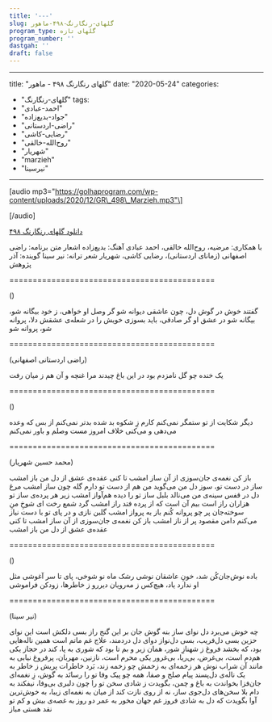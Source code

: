 ```yaml
---
title: '---'
slug: گلهای-رنگارنگ-۴۹۸-ماهور
program_type: گلهای تازه
program_number: ''
dastgah: ''
draft: false
---
```


---
title: "گلهای رنگارنگ ۴۹۸ - ماهور"
date: "2020-05-24"
categories: 
  - "گلهای-رنگارنگ"
tags: 
  - "احمد-عبادی"
  - "جواد-بدیع‌زاده"
  - "راضی-اردستانی"
  - "رضایی-کاشی"
  - "روح‌الله-خالقی"
  - "شهریار"
  - "marzieh"
  - "نیرسینا"
---

\[audio mp3="https://golhaprogram.com/wp-content/uploads/2020/12/GR\_498\_Marzieh.mp3"\]

\[/audio\]

[دانلود گلهای رنگارنگ ۴۹۸](https://golhaprogram.com/wp-content/uploads/2020/12/GR_498_Marzieh.mp3)

با همکاری: مرضیه، روح‌الله خالقی، احمد عبادی آهنگ: بدیع‌زاده اشعار متن برنامه: راضی اصفهانی (زمانای اردستانی)، رضایی کاشی، شهریار شعر ترانه: نیر سینا گوینده: آذر پژوهش

\============================================

()

گفتند خوش در گوش دل، چون عاشقی دیوانه شو گر وصل او خواهی، ز خود بیگانه شو، بیگانه شو در عشق او گر صادقی، باید بسوزی خویش را در شعله‌ی عشقش دلا، پروانه شو، پروانه شو

\============================================

(راضی اردستانی اصفهانی)

یک خنده چو گل نامزدم بود در این باغ چیدند مرا غنچه و آن هم ز میان رفت

\============================================

()

دیگر شکایت از تو ستمگر نمی‌کنم کارم زِ شکوه بد شده بدتر نمی‌کنم از بس که وعده می‌دهی و می‌کنی خلاف امروز مست وصلم و باور نمی‌کنم

\============================================

(محمد حسین شهریار)

باز کن نغمه‌ی جان‌سوزی از آن ساز امشب تا کنی عقده‌ی عشق از دل من باز امشب ساز در دست تو، سوز دل من می‌گوید من هم از دست تو دارم گله چون ساز امشب مرغ دل در قفس سینه‌ی من می‌نالد بلبل ساز تو را دیده هم‌آواز امشب زیر هر پرده‌ی ساز تو هزاران راز است بیم آن است که از پرده فتد راز امشب گرد شمع رخت ای شوخِ منِ سوخته‌جان پر چو پروانه کُنم باز به پرواز امشب گلبن نازی و در پای تو با دست نیاز می‌کنم دامن مقصود پر از ناز امشب باز کن نغمه‌ی جان‌سوزی از آن ساز امشب تا کنی عقده‌ی عشق از دل من باز امشب

\============================================

()

باده نوش‌جان‌کُن شد، خونِ عاشقان نوشی رشک ماه نو شوخی، پای تا سر آغوشی مثل او ندارد یاد، هیچ‌کس ز مه‌رویان دیررو ز خاطرها، زودکن فراموشی

\============================================

(نیر سینا)

چه خوش می‌برد دل نوای ساز بنه گوش جان بر این گنج راز بسی دلکش است این نوای حزین بسی دل‌فریب، بسی دل‌نواز دوای دل دردمند، علاج غم ماتم است همین ناله‌هایی بود، که بخشد فروغ ز شهنازِ شور، همان زیر و بم تا بود که شوری به پا، کند در حجاز یکی هم‌دم است، بی‌غرض، بی‌ریا، بی‌غرور یکی محرم است، نازنین، مهربان، پر‌فروغ نیابی به مانند آن شراب نوش هر زخمه‌ای به زخمش چو زخمه زند، بَرد خاطرات پریش ز خاطر به یک ناله‌ی دل‌پسند پیام صلح و صفا، همه چو پیک وفا تو را رسانَد به گوش، زِ نغمه‌ای جان‌فزا بخواندت به باغ و چمن، بگویدت ز شادی سخن تو را چون دلبری بی‌وفا، نیفکند به دام بلا سخن‌های دل‌جوی ساز، نه از روی نازت کند از میان به نغمه‌ای زیبا، به خوش‌ترین آوا بگویدت که دل به شادی فروز غم جهان مخور به عمر دو روز به غصه‌ی بیش و کم تو نقد هستی مباز
